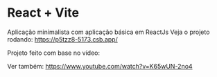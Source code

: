# React + Vite

Aplicação minimalista com aplicação básica em ReactJs
Veja o projeto rodando:
https://p5tzz8-5173.csb.app/


Projeto feito com base no vídeo:

Ver também:
https://www.youtube.com/watch?v=K65wUN-2no4

